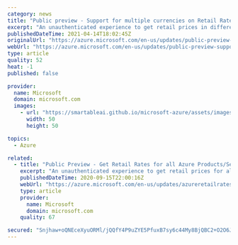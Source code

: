 ```yaml
---
category: news
title: "Public preview - Support for multiple currencies on Retail Rates API for all Azure products/services"
excerpt: "An unauthenticated experience to get retail prices in different currencies for all Azure products/services (including Reserved Instances)."
publishedDateTime: 2021-04-14T18:02:45Z
originalUrl: "https://azure.microsoft.com/en-us/updates/public-preview-support-for-multiple-currencies-on-retail-rates-api-for-all-azure-productsservices/"
webUrl: "https://azure.microsoft.com/en-us/updates/public-preview-support-for-multiple-currencies-on-retail-rates-api-for-all-azure-productsservices/"
type: article
quality: 52
heat: -1
published: false

provider:
  name: Microsoft
  domain: microsoft.com
  images:
    - url: "https://smartableai.github.io/microsoft-azure/assets/images/organizations/microsoft.com-50x50.jpg"
      width: 50
      height: 50

topics:
  - Azure

related:
  - title: "Public Preview - Get Retail Rates for all Azure Products/Services"
    excerpt: "An unauthenticated experience to get retail prices for all Azure Products/Services (including Reserved Instances)."
    publishedDateTime: 2020-09-15T22:00:16Z
    webUrl: "https://azure.microsoft.com/en-us/updates/azureretailrates/"
    type: article
    provider:
      name: Microsoft
      domain: microsoft.com
    quality: 67

secured: "Snjhaw+oQNEceXyuORMl/jQQfY4P9uZYE5PfuxB7sy6c44My8BjQBC2+O2O6JUIWBNirLnwpJElbdDsN+McaldkcbM/f7erWKXPyge9UeU3f6PFnVpk8TqSkzIueQD+omTR1PuJ1mDxCc3s3fU8HuaKPPUuP+vF5Swk3lPSaLpzhUQIGMgnS54NmYVyPzZMDv1XbL1wvTQ5cEn5KyeRCnDg7TBb38Auo/26CXD17XfR5M/8aqfDLU4CxIb3GVzxNYMEWJ/I1T4+sLgwxdhPJ7WgWqoVekkr0EOSTkNOFXBMDe1cQwQgXGkd89Ps68YE8TQlr3UFCzIkTNqcsBoCzMnK8SCcGjHf17HjEGkGDSvc=;oJubXgQ2eMUsx44/BsicvQ=="
---
```


